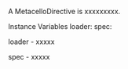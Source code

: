 A MetacelloDirective is xxxxxxxxx.Instance Variables	loader:		<Object>	spec:		<Object>loader	- xxxxxspec	- xxxxx